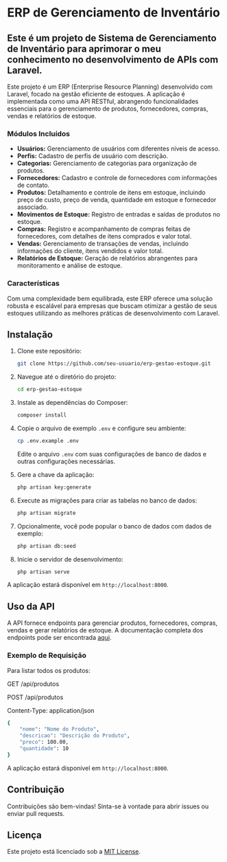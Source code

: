 # ERP de Gerenciamento de Inventário

## Este é um projeto de Sistema de Gerenciamento de Inventário para aprimorar o meu conhecimento no desenvolvimento de APIs com Laravel.

Este projeto é um ERP (Enterprise Resource Planning) desenvolvido com Laravel, focado na gestão eficiente de estoques. A aplicação é implementada como uma API RESTful, abrangendo funcionalidades essenciais para o gerenciamento de produtos, fornecedores, compras, vendas e relatórios de estoque.

### Módulos Incluídos

- **Usuários:** Gerenciamento de usuários com diferentes níveis de acesso.
- **Perfis:** Cadastro de perfis de usuário com descrição.
- **Categorias:** Gerenciamento de categorias para organização de produtos.
- **Fornecedores:** Cadastro e controle de fornecedores com informações de contato.
- **Produtos:** Detalhamento e controle de itens em estoque, incluindo preço de custo, preço de venda, quantidade em estoque e fornecedor associado.
- **Movimentos de Estoque:** Registro de entradas e saídas de produtos no estoque.
- **Compras:** Registro e acompanhamento de compras feitas de fornecedores, com detalhes de itens comprados e valor total.
- **Vendas:** Gerenciamento de transações de vendas, incluindo informações do cliente, itens vendidos e valor total.
- **Relatórios de Estoque:** Geração de relatórios abrangentes para monitoramento e análise de estoque.


### Características
Com uma complexidade bem equilibrada, este ERP oferece uma solução robusta e escalável para empresas que buscam otimizar a gestão de seus estoques utilizando as melhores práticas de desenvolvimento com Laravel.

## Instalação

1. Clone este repositório:
    ```bash
    git clone https://github.com/seu-usuario/erp-gestao-estoque.git
    ```

2. Navegue até o diretório do projeto:
    ```bash
    cd erp-gestao-estoque
    ```

3. Instale as dependências do Composer:
    ```bash
    composer install
    ```

4. Copie o arquivo de exemplo `.env` e configure seu ambiente:
    ```bash
    cp .env.example .env
    ```
    Edite o arquivo `.env` com suas configurações de banco de dados e outras configurações necessárias.

5. Gere a chave da aplicação:
    ```bash
    php artisan key:generate
    ```

6. Execute as migrações para criar as tabelas no banco de dados:
    ```bash
    php artisan migrate
    ```

7. Opcionalmente, você pode popular o banco de dados com dados de exemplo:
    ```bash
    php artisan db:seed
    ```

8. Inicie o servidor de desenvolvimento:
    ```bash
    php artisan serve
    ```

A aplicação estará disponível em `http://localhost:8000`.

## Uso da API

A API fornece endpoints para gerenciar produtos, fornecedores, compras, vendas e gerar relatórios de estoque. A documentação completa dos endpoints pode ser encontrada [aqui](link-para-documentacao).

### Exemplo de Requisição

Para listar todos os produtos:

GET /api/produtos

POST /api/produtos

Content-Type: application/json


```bash
{
    "nome": "Nome do Produto",
    "descricao": "Descrição do Produto",
    "preco": 100.00,
    "quantidade": 10
}
````

A aplicação estará disponível em `http://localhost:8000`.

## Contribuição

Contribuições são bem-vindas! Sinta-se à vontade para abrir issues ou enviar pull requests.

## Licença

Este projeto está licenciado sob a [MIT License](LICENSE).
